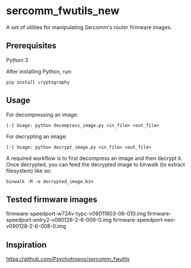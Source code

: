 # sercomm_fwutils_new
A set of utilites for manipulating Sercomm's router firmware images.

## Prerequisites
Python 3

After installing Python, run:
```
pip install cryptography
```
## Usage
For decompressing an image:
```
[-] Usage: python decompress_image.py <in_file> <out_file>
```
For decrypting an image:
```
[-] Usage: python decrypt_image.py <in_file> <out_file>
```

A required workflow is to first decompress an image and then decrypt it.
Once decrypted, you can feed the decrypted image to binwalk (to extract filesystem) like so:
```
binwalk -M -e decrypted_image.bin
```

## Tested firmware images
firmware-speedport-w724v-typc-v09011603-06-010.img
firmware-speedport-entry2-v090126-2-6-009-0.img
firmware-speedport-neo-v090128-2-6-008-0.img

## Inspiration
https://github.com/Psychotropos/sercomm_fwutils
